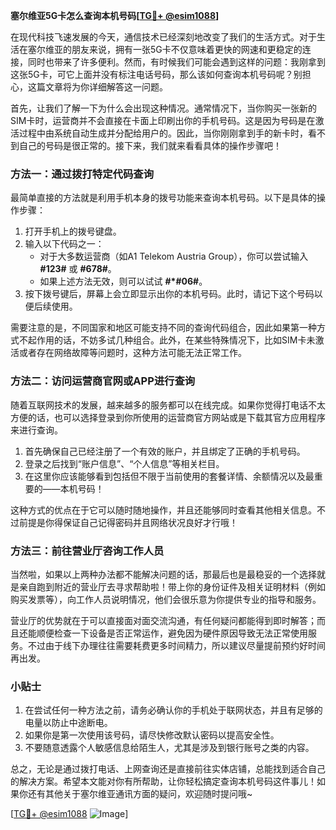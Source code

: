 **塞尔维亚5G卡怎么查询本机号码[[TG💪+ @esim1088](https://t.me/s/esim1088)]**

在现代科技飞速发展的今天，通信技术已经深刻地改变了我们的生活方式。对于生活在塞尔维亚的朋友来说，拥有一张5G卡不仅意味着更快的网速和更稳定的连接，同时也带来了许多便利。然而，有时候我们可能会遇到这样的问题：我刚拿到这张5G卡，可它上面并没有标注电话号码，那么该如何查询本机号码呢？别担心，这篇文章将为你详细解答这一问题。

首先，让我们了解一下为什么会出现这种情况。通常情况下，当你购买一张新的SIM卡时，运营商并不会直接在卡面上印刷出你的手机号码。这是因为号码是在激活过程中由系统自动生成并分配给用户的。因此，当你刚刚拿到手的新卡时，看不到自己的号码是很正常的。接下来，我们就来看看具体的操作步骤吧！

### 方法一：通过拨打特定代码查询

最简单直接的方法就是利用手机本身的拨号功能来查询本机号码。以下是具体的操作步骤：

1. 打开手机上的拨号键盘。
2. 输入以下代码之一：
   - 对于大多数运营商（如A1 Telekom Austria Group），你可以尝试输入 **#123#** 或 **#678#**。
   - 如果上述方法无效，则可以试试 **#*#06#**。
3. 按下拨号键后，屏幕上会立即显示出你的本机号码。此时，请记下这个号码以便后续使用。

需要注意的是，不同国家和地区可能支持不同的查询代码组合，因此如果第一种方式不起作用的话，不妨多试几种组合。此外，在某些特殊情况下，比如SIM卡未激活或者存在网络故障等问题时，这种方法可能无法正常工作。

### 方法二：访问运营商官网或APP进行查询

随着互联网技术的发展，越来越多的服务都可以在线完成。如果你觉得打电话不太方便的话，也可以选择登录到你所使用的运营商官方网站或是下载其官方应用程序来进行查询。

1. 首先确保自己已经注册了一个有效的账户，并且绑定了正确的手机号码。
2. 登录之后找到“账户信息”、“个人信息”等相关栏目。
3. 在这里你应该能够看到包括但不限于当前使用的套餐详情、余额情况以及最重要的——本机号码！

这种方式的优点在于它可以随时随地操作，并且还能够同时查看其他相关信息。不过前提是你得保证自己记得密码并且网络状况良好才行哦！

### 方法三：前往营业厅咨询工作人员

当然啦，如果以上两种办法都不能解决问题的话，那最后也是最稳妥的一个选择就是亲自跑到附近的营业厅去寻求帮助啦！带上你的身份证件及相关证明材料（例如购买发票等），向工作人员说明情况，他们会很乐意为你提供专业的指导和服务。

营业厅的优势就在于可以直接面对面交流沟通，有任何疑问都能得到即时解答；而且还能顺便检查一下设备是否正常运作，避免因为硬件原因导致无法正常使用服务。不过由于线下办理往往需要耗费更多时间精力，所以建议尽量提前预约好时间再出发。

### 小贴士

1. 在尝试任何一种方法之前，请务必确认你的手机处于联网状态，并且有足够的电量以防止中途断电。
2. 如果你是第一次使用该号码，请尽快修改默认密码以提高安全性。
3. 不要随意透露个人敏感信息给陌生人，尤其是涉及到银行账号之类的内容。

总之，无论是通过拨打电话、上网查询还是直接前往实体店铺，总能找到适合自己的解决方案。希望本文能对你有所帮助，让你轻松搞定查询本机号码这件事儿！如果你还有其他关于塞尔维亚通讯方面的疑问，欢迎随时提问哦~

[[TG💪+ @esim1088](https://t.me/s/esim1088) ![Image](https://i.postimg.cc/4NQfJmqS/Snipaste-2025-05-13-00-14-12.png)]
